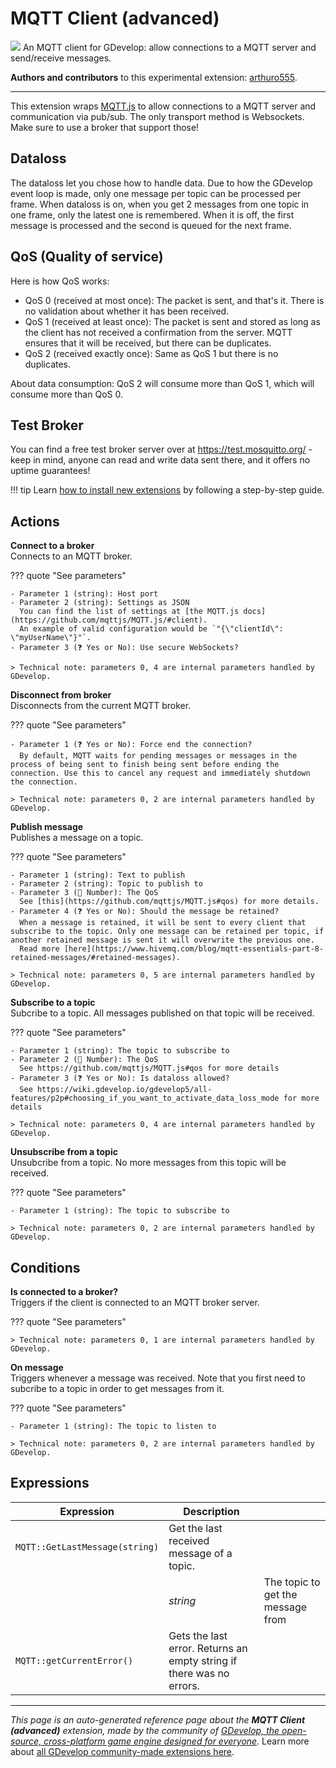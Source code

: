 # MQTT Client (advanced)

<img src="https://resources.gdevelop-app.com/assets/Icons/message-flash.svg" class="extension-icon"></img>
An MQTT client for GDevelop: allow connections to a MQTT server and send/receive messages.

**Authors and contributors** to this experimental extension: [arthuro555](https://gd.games/arthuro555).

---

This extension wraps [MQTT.js](https://github.com/mqttjs/MQTT.js) to allow connections to a MQTT server and communication via pub/sub. The only transport method is Websockets. Make sure to use a broker that support those!

## Dataloss

The dataloss let you chose how to handle data. Due to how the GDevelop event loop is made, only one message per topic can be processed per frame. When dataloss is on, when you get 2 messages from one topic in one frame, only the latest one is remembered. When it is off, the first message is processed and the second is queued for the next frame.

## QoS (Quality of service)

Here is how QoS works:


 - QoS 0 (received at most once): The packet is sent, and that's it. There is no validation about whether it has been received.
 - QoS 1 (received at least once): The packet is sent and stored as long as the client has not received a confirmation from the server. MQTT ensures that it will be received, but there can be duplicates.
 - QoS 2 (received exactly once): Same as QoS 1 but there is no duplicates.

About data consumption: QoS 2 will consume more than QoS 1, which will consume more than QoS 0.

## Test Broker

You can find a free test broker server over at https://test.mosquitto.org/ - keep in mind, anyone can read and write data sent there, and it offers no uptime guarantees!

!!! tip
    Learn [how to install new extensions](/gdevelop5/extensions/search) by following a step-by-step guide.

## Actions

**Connect to a broker**  
Connects to an MQTT broker. 

??? quote "See parameters"

    - Parameter 1 (string): Host port
    - Parameter 2 (string): Settings as JSON
      You can find the list of settings at [the MQTT.js docs](https://github.com/mqttjs/MQTT.js/#client).  
      An example of valid configuration would be `"{\"clientId\": \"myUserName\"}"`.
    - Parameter 3 (❓ Yes or No): Use secure WebSockets?

    > Technical note: parameters 0, 4 are internal parameters handled by GDevelop.

**Disconnect from broker**  
Disconnects from the current MQTT broker.

??? quote "See parameters"

    - Parameter 1 (❓ Yes or No): Force end the connection?
      By default, MQTT waits for pending messages or messages in the process of being sent to finish being sent before ending the connection. Use this to cancel any request and immediately shutdown the connection.

    > Technical note: parameters 0, 2 are internal parameters handled by GDevelop.

**Publish message**  
Publishes a message on a topic.

??? quote "See parameters"

    - Parameter 1 (string): Text to publish
    - Parameter 2 (string): Topic to publish to
    - Parameter 3 (🔢 Number): The QoS
      See [this](https://github.com/mqttjs/MQTT.js#qos) for more details.
    - Parameter 4 (❓ Yes or No): Should the message be retained?
      When a message is retained, it will be sent to every client that subscribe to the topic. Only one message can be retained per topic, if another retained message is sent it will overwrite the previous one.  
      Read more [here](https://www.hivemq.com/blog/mqtt-essentials-part-8-retained-messages/#retained-messages).

    > Technical note: parameters 0, 5 are internal parameters handled by GDevelop.

**Subscribe to a topic**  
Subcribe to a topic. All messages published on that topic will be received.

??? quote "See parameters"

    - Parameter 1 (string): The topic to subscribe to
    - Parameter 2 (🔢 Number): The QoS
      See https://github.com/mqttjs/MQTT.js#qos for more details
    - Parameter 3 (❓ Yes or No): Is dataloss allowed?
      See https://wiki.gdevelop.io/gdevelop5/all-features/p2p#choosing_if_you_want_to_activate_data_loss_mode for more details

    > Technical note: parameters 0, 4 are internal parameters handled by GDevelop.

**Unsubscribe from a topic**  
Unsubcribe from a topic. No more messages from this topic will be received.

??? quote "See parameters"

    - Parameter 1 (string): The topic to subscribe to

    > Technical note: parameters 0, 2 are internal parameters handled by GDevelop.

## Conditions

**Is connected to a broker?**  
Triggers if the client is connected to an MQTT broker server.

??? quote "See parameters"



    > Technical note: parameters 0, 1 are internal parameters handled by GDevelop.

**On message**  
Triggers whenever a message was received. Note that you first need to subcribe to a topic in order to get messages from it.

??? quote "See parameters"

    - Parameter 1 (string): The topic to listen to

    > Technical note: parameters 0, 2 are internal parameters handled by GDevelop.

## Expressions

| Expression | Description |  |
|-----|-----|-----|
| `MQTT::GetLastMessage(string)` | Get the last received message of a topic. ||
| | _string_ | The topic to get the message from |
| `MQTT::getCurrentError()` | Gets the last error. Returns an empty string if there was no errors. ||


---

*This page is an auto-generated reference page about the **MQTT Client (advanced)** extension, made by the community of [GDevelop, the open-source, cross-platform game engine designed for everyone](https://gdevelop.io/).* Learn more about [all GDevelop community-made extensions here](/gdevelop5/extensions).